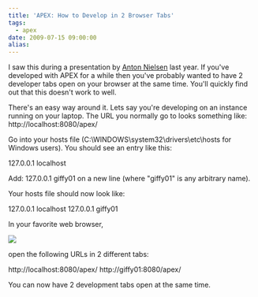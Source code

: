 ```yaml
---
title: 'APEX: How to Develop in 2 Browser Tabs'
tags:
  - apex
date: 2009-07-15 09:00:00
alias:
---
```


I saw this during a presentation by [Anton Nielsen](http://c2anton.blogspot.com/) last year. If you've developed with APEX for a while then you've probably wanted to have 2 developer tabs open on your browser at the same time. You'll quickly find out that this doesn't work to well.

There's an easy way around it. Lets say you're developing on an instance running on your laptop. The URL you normally go to looks something like: http://localhost:8080/apex/

Go into your hosts file (C:\WINDOWS\system32\drivers\etc\hosts for Windows users). You should see an entry like this:

127.0.0.1       localhost

Add: 127.0.0.1       giffy01 on a new line (where "giffy01" is any arbitrary name).

Your hosts file should now look like:

127.0.0.1       localhost
127.0.0.1       giffy01

In your favorite web browser,

[![](http://1.bp.blogspot.com/_33EF80fk9sM/Slv4uAHDDSI/AAAAAAAADpw/iKR9u6jqO-A/s400/reaons_for_using_ie.jpg)](http://1.bp.blogspot.com/_33EF80fk9sM/Slv4uAHDDSI/AAAAAAAADpw/iKR9u6jqO-A/s1600-h/reaons_for_using_ie.jpg)

open the following URLs in 2 different tabs:

http://localhost:8080/apex/
http://giffy01:8080/apex/

You can now have 2 development tabs open at the same time.
